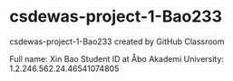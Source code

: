 # csdewas-project-1-Bao233
csdewas-project-1-Bao233 created by GitHub Classroom

Full name: Xin Bao
Student ID at Åbo Akademi University: 1.2.246.562.24.46541074805
